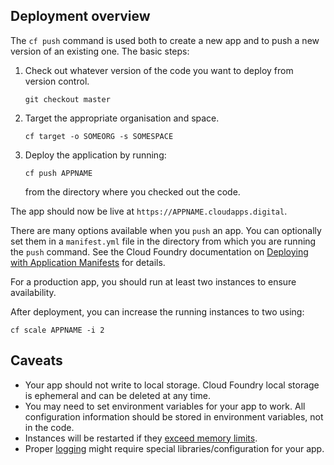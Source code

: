 ## Deployment overview

The `cf push` command is used both to create a new app and to push a new version of an existing one. The basic steps:

1. Check out whatever version of the code you want to deploy from version control.

    ```
    git checkout master
    ```


1. Target the appropriate organisation and space.

    ```
    cf target -o SOMEORG -s SOMESPACE
    ```

1. Deploy the application by running:

    ```
    cf push APPNAME
    ```

    from the directory where you checked out the code.

The app should now be live at `https://APPNAME.cloudapps.digital`.

There are many options available when you ``push`` an app. You can optionally set them in a ``manifest.yml`` file in the directory from which you are running the ``push`` command. See the Cloud Foundry documentation on [Deploying with Application Manifests](http://docs.cloudfoundry.org/devguide/deploy-apps/manifest.html) for details.

For a production app, you should run at least two instances to ensure availability.

After deployment, you can increase the running instances to two using:

``cf scale APPNAME -i 2``

## Caveats
* Your app should not write to local storage. Cloud Foundry local storage is ephemeral and can be deleted at any time.
* You may need to set environment variables for your app to work. All configuration information should be stored in environment variables, not in the code. 
* Instances will be restarted if they [exceed memory limits](/managing_apps/quotas/).
* Proper [logging](/deploying_apps/logging/) might require special libraries/configuration for your app.

